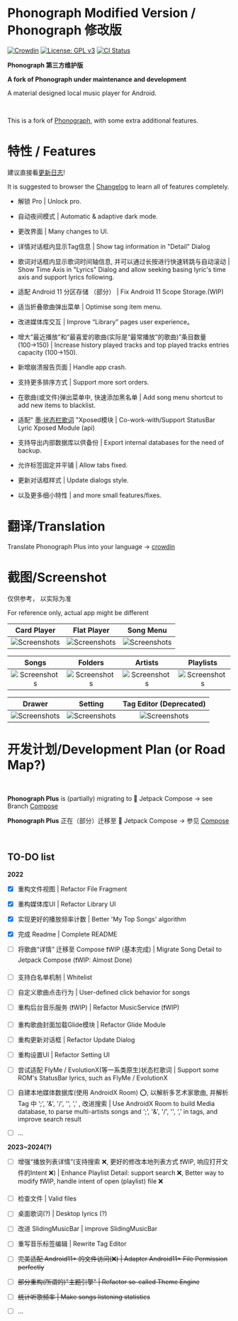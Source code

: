 # Phonograph Modified Version / Phonograph 修改版


[![Crowdin](https://badges.crowdin.net/phonograph-plus/localized.svg)](https://crowdin.com/project/phonograph-plus)
[![License: GPL v3](https://img.shields.io/badge/License-GPL%20v3-blue.svg)](https://github.com/chr56/Phonograph_Plus/blob/release/LICENSE.txt)
[<img src="https://github.com/chr56/Phonograph/workflows/ci/badge.svg" alt="CI Status">](https://github.com/chr56/Phonograph_Plus/actions/workflows/ci.yml)

**Phonograph 第三方维护版**

**A fork of Phonograph under maintenance and development**


A material designed local music player for Android.

<br/>

This is a fork of [Phonograph](https://github.com/kabouzeid/Phonograph), with some extra additional features.

# **特性** / **Features**

建议直接看[更新日志](app/src/main/assets/phonograph-changelog-zh-rCN.html)!

It is suggested to browser the [Changelog](app/src/main/assets/phonograph-changelog.html) to learn all of features completely.

* 解锁 Pro | Unlock pro.

* 自动夜间模式 | Automatic & adaptive dark mode.

* 更改界面 | Many changes to UI.

* 详情对话框内显示Tag信息 | Show tag information in "Detail" Dialog

* 歌词对话框内显示歌词时间轴信息, 并可以通过长按进行快速转跳与自动滚动 | Show Time Axis in "Lyrics" Dialog and allow seeking basing
  lyric's time axis and support lyrics following.

* 适配 Android 11 分区存储 （部分） | Fix Android 11 Scope Storage.(WIP)

* 适当折叠歌曲弹出菜单 | Optimise song item menu.

* 改进媒体库交互 | Improve “Library” pages user experience。

* 增大“最近播放”和“最喜爱的歌曲(实际是“最常播放”的歌曲)”条目数量(100→150) | Increase history played tracks and top played
  tracks entries capacity (100->150).

* 新增崩溃报告页面 | Handle app crash.

* 支持更多排序方式 | Support more sort orders.

* 在歌曲(或文件)弹出菜单中, 快速添加黑名单 | Add song menu shortcut to add new items to blacklist.

* 适配" [墨·状态栏歌词](https://github.com/577fkj/StatusBarLyric) "Xposed模块 | Co-work-with/Support
  StatusBar Lyric Xposed Module (api)
  
* 支持导出内部数据库以供备份 | Export internal databases for the need of backup.

* 允许标签固定并平铺 | Allow tabs fixed.

* 更新对话框样式 | Update dialogs style.

* 以及更多细小特性 | and more small features/fixes.

# **翻译**/**Translation**

Translate Phonograph Plus into your language -> [crowdin](https://crowdin.com/project/phonograph-plus)

# **截图**/**Screenshot**

仅供参考， 以实际为准

For reference only, actual app might be different

| Card Player | Flat Player |  Song Menu |
| :---------: | :---------: | :--------: |
| ![Screenshots](./art/05.jpg?raw=true) |![Screenshots](./art/08.jpg?raw=true) | ![Screenshots](./art/02.jpg?raw=true) 


Songs | Folders | Artists | Playlists |
:---: | :-----: | :-----: | :-------: |
| ![Screenshots](./art/09.jpg?raw=true) | ![Screenshots](./art/10.jpg?raw=true) | ![Screenshots](./art/07.jpg?raw=true) | ![Screenshots](./art/06.jpg?raw=true)|

| Drawer | Setting | Tag Editor (Deprecated) |
| :----: |:------: | :---------------------: |
| ![Screenshots](./art/03.jpg?raw=true)| ![Screenshots](./art/01.jpg?raw=true) | ![Screenshots](./art/04.jpg?raw=true) |



# **开发计划**/**Development Plan (or Road Map?)**
<br/>

**Phonograph Plus** is (partially) migrating to 🚀 Jetpack Compose -> see Branch [Compose](https://github.com/chr56/Phonograph_Plus/tree/Compose)

**Phonograph Plus** 正在（部分）迁移至 🚀 Jetpack Compose -> 参见 [Compose](https://github.com/chr56/Phonograph_Plus/tree/Compose)

<br/>

## **TO-DO list**

**2022**

- [x] 重构文件视图 | Refactor File Fragment

- [x] 重构媒体库UI | Refactor Library UI 

- [x] 实现更好的播放频率计数 | Better 'My Top Songs' algorithm

- [x] 完成 Readme | Complete README

- [ ] 将歌曲“详情” 迁移至 Compose ❗WIP (基本完成) | Migrate Song Detail to Jetpack Compose (❗WIP: Almost Done)

- [ ] 支持白名单机制 | Whitelist

- [ ] 自定义歌曲点击行为 | User-defined click behavior for songs

- [ ] 重构后台音乐服务 (❗WIP) | Refactor MusicService (❗WIP)
  
- [ ] 重构歌曲封面加载Glide模块 | Refactor Glide Module

- [ ] 重构更新对话框 | Refactor Update Dialog

- [ ] 重构设置UI | Refactor Setting UI
  
- [ ] 尝试适配 FlyMe / EvolutionX(等一系类原生)状态栏歌词 | Support some ROM's StatusBar lyrics, such as FlyMe / EvolutionX

- [ ] 自建本地媒体数据库(使用 AndroidX Room) ⭕, 以解析多艺术家歌曲, 并解析 Tag 中 ‘;’, '&', '/', '\', ',' , 改进搜索 | Use AndroidX Room to build Media database, to parse multi-artists songs and ‘;’, '&', '/', '\', ',' in tags,  and improve search result

- [ ]  ...

**2023~2024(?)**

- [ ] 增强“播放列表详情”(支持搜索 ❌, 更好的修改本地列表方式 ❗WIP, 响应打开文件的Intent ❌) | Enhance Playlist Detail: support search ❌, Better way to modify ❗WIP, handle intent of open (playlist) file ❌

- [ ] 检查文件 | Valid files

- [ ] 桌面歌词(?) | Desktop lyrics (?) 

- [ ] 改进 SlidingMusicBar | improve SlidingMusicBar

- [ ] 重写音乐标签编辑 | Rewrite Tag Editor

- [ ] <del>完美适配 Android11+ 的文件访问(❌) | Adapter Android11+ File Permission perfectly</del>

- [ ] <del>部分重构(所谓的)"主题引擎" | Refactor so-called Theme Engine</del>

- [ ] <del>统计听歌频率 | Make songs listening statistics</del>

- [ ] ...

<br/>
<br/>
<br/>
<br/>

